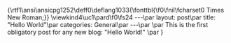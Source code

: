 {\rtf1\ansi\ansicpg1252\deff0\deflang1033{\fonttbl{\f0\fnil\fcharset0 Times New Roman;}}
\viewkind4\uc1\pard\f0\fs24 ---\par
layout: post\par
title: "Hello World"\par
categories: General\par
---\par
\par
This is  the first obligatory post for any new blog: "Hello World!" \par
}
 